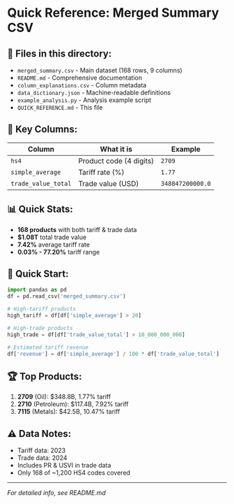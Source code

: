 # Quick Reference: Merged Summary CSV

## 📁 Files in this directory:
- `merged_summary.csv` - Main dataset (168 rows, 9 columns)
- `README.md` - Comprehensive documentation
- `column_explanations.csv` - Column metadata
- `data_dictionary.json` - Machine-readable definitions
- `example_analysis.py` - Analysis example script
- `QUICK_REFERENCE.md` - This file

## 🔑 Key Columns:
| Column | What it is | Example |
|--------|------------|---------|
| `hs4` | Product code (4 digits) | `2709` |
| `simple_average` | Tariff rate (%) | `1.77` |
| `trade_value_total` | Trade value (USD) | `348847200000.0` |

## 📊 Quick Stats:
- **168 products** with both tariff & trade data
- **$1.08T** total trade value
- **7.42%** average tariff rate
- **0.03% - 77.20%** tariff range

## 🚀 Quick Start:
```python
import pandas as pd
df = pd.read_csv('merged_summary.csv')

# High-tariff products
high_tariff = df[df['simple_average'] > 20]

# High-trade products  
high_trade = df[df['trade_value_total'] > 10_000_000_000]

# Estimated tariff revenue
df['revenue'] = df['simple_average'] / 100 * df['trade_value_total']
```

## 🏆 Top Products:
1. **2709** (Oil): $348.8B, 1.77% tariff
2. **2710** (Petroleum): $117.4B, 7.92% tariff  
3. **7115** (Metals): $42.5B, 10.47% tariff

## ⚠️ Data Notes:
- Tariff data: 2023
- Trade data: 2024
- Includes PR & USVI in trade data
- Only 168 of ~1,200 HS4 codes covered

---
*For detailed info, see README.md*
